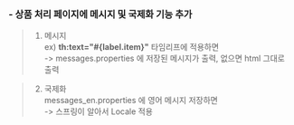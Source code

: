 ### - 상품 처리 페이지에 메시지 및 국제화 기능 추가 
> 1. 메시지   
> ex) **th:text="#{label.item}"** 타임리프에 적용하면   
> -> messages.properties 에 저장된 메시지가 출력, 없으면 html 그대로 출력  

> 2. 국제화   
> messages_en.properties 에 영어 메시지 저장하면   
> -> 스프링이 알아서 Locale 적용  
